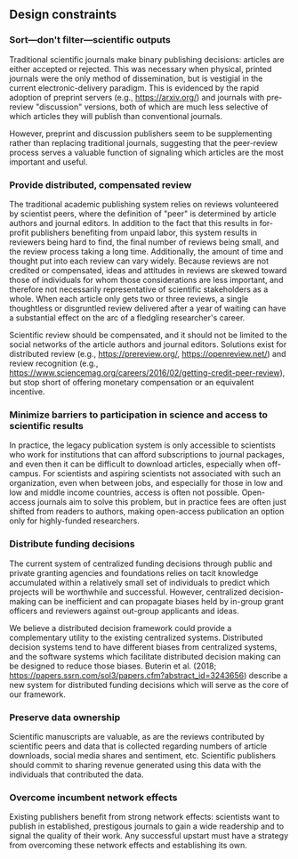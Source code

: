 ## Design constraints

### Sort—don't filter—scientific outputs

Traditional scientific journals make binary publishing decisions: articles are either accepted or rejected.
This was necessary when physical, printed journals were the only method of dissemination, but is vestigial in the current electronic-delivery paradigm.
This is evidenced by the rapid adoption of preprint servers (e.g., https://arxiv.org/) and journals with pre-review "discussion" versions, both of which are much less selective of which articles they will publish than conventional journals.

However, preprint and discussion publishers seem to be supplementing rather than replacing traditional journals, suggesting that the peer-review process serves a valuable function of signaling which articles are the most important and useful.

### Provide distributed, compensated review

The traditional academic publishing system relies on reviews volunteered by scientist peers, where the definition of "peer" is determined by article authors and journal editors.
In addition to the fact that this results in for-profit publishers benefiting from unpaid labor, this system results in reviewers being hard to find, the final number of reviews being small, and the review process taking a long time.
Additionally, the amount of time and thought put into each review can vary widely.
Because reviews are not credited or compensated, ideas and attitudes in reviews are skewed toward those of individuals for whom those considerations are less important, and therefore not necessarily representative of scientific stakeholders as a whole.
When each article only gets two or three reviews, a single thoughtless or disgruntled review delivered after a year of waiting can have a substantial effect on the arc of a fledgling researcher's career.

Scientific review should be compensated, and it should not be limited to the social networks of the article authors and journal editors.
Solutions exist for distributed review (e.g., https://prereview.org/, https://openreview.net/) and review recognition (e.g., https://www.sciencemag.org/careers/2016/02/getting-credit-peer-review), but stop short of offering monetary compensation or an equivalent incentive.


###  Minimize barriers to participation in science and access to scientific results

In practice, the legacy publication system is only accessible to scientists who work for institutions that can afford subscriptions to journal packages, and even then it can be difficult to download articles, especially when off-campus.
For scientists and aspiring scientists not associated with such an organization, even when between jobs, and especially for those in low and low and middle income countries, access is often not possible.
Open-access journals aim to solve this problem, but in practice fees are often just shifted from readers to authors, making open-access publication an option only for highly-funded researchers.

### Distribute funding decisions

The current system of centralized funding decisions through public and private granting agencies and foundations relies on tacit knowledge accumulated within a relatively small set of individuals to predict which projects will be worthwhile and successful.
However, centralized decision-making can be inefficient and can propagate biases held by in-group grant officers and reviewers against out-group applicants and ideas.

We believe a distributed decision framework could provide a complementary utility to the existing centralized systems.
Distributed decision systems tend to have different biases from centralized systems, and the software systems which facilitate distributed decision making can be designed to reduce those biases.
Buterin et al. (2018; https://papers.ssrn.com/sol3/papers.cfm?abstract_id=3243656) describe a new system for distributed funding decisions which will serve as the core of our framework.

### Preserve data ownership

Scientific manuscripts are valuable, as are the reviews contributed by scientific peers and data that is collected regarding numbers of article downloads, social media shares and sentiment, etc.
Scientific publishers should commit to sharing revenue generated using this data with the individuals that contributed the data.

### Overcome incumbent network effects

Existing publishers benefit from strong network effects: scientists want to publish in established, prestigous journals to gain a wide readership and to signal the quality of their work.
Any successful upstart must have a strategy from overcoming these network effects and establishing its own.
